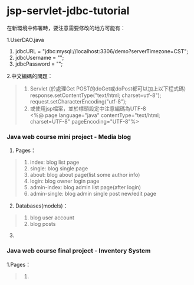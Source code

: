 # jsp-servlet-jdbc-tutorial

在新環境中佈署時，要注意需要修改的地方可能有：

1.UserDAO.java
  1) jdbcURL = "jdbc:mysql://localhost:3306/demo?serverTimezone=CST";
  2) jdbcUsername = "<Your database username or root name>";
  3) jdbcPassword = "<Your database username password or root password>";
  
2.中文編碼的問題：
  >1) Servlet (於處理Get POST的doGet或doPost都可以加上以下程式碼) <br>
     response.setContentType("text/html; charset=utf-8");<br>
     request.setCharacterEncoding("utf-8");
  >2) 或使用jsp檔案，並於標頭設定中注意編碼為UTF-8 <br>
     <%@ page language="java" contentType="text/html; charset=UTF-8" pageEncoding="UTF-8"%>



### Java web course mini project - Media blog
1. Pages：
  >1) index: blog list page
  >2) single: blog single page
  >3) about: blog about page(list some author info)
  >4) login: blog owner login page
  >5) admin-index: blog admin list page(after login)
  >6) admin-single: blog admin single post new/edit page
  
2. Databases(models)：
  >1) blog user account
  >2) blog posts
  
3. 


### Java web course final project - Inventory System
1.Pages：
  >1) 
